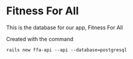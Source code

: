 # Fitness For All

This is the database for our app, Fitness For All

Created with the command

`rails new ffa-api --api --database=postgresql`

